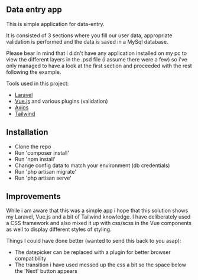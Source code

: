 ## Data entry app

This is simple application for data-entry. 

It is consisted of 3 sections where you fill our user data, appropriate validation is performed and the data is saved in a MySql database.

Please bear in mind that i didn't have any application installed on my pc to view the different layers in the .psd file (i assume there were a few) so i've only managed to have a look at the first section and proceeded with the rest following the example.

Tools used in this project:

- [Laravel](https://laravel.com)
- [Vue.js](https://vuejs.org/) and various plugins (validation)
- [Axios](https://www.npmjs.com/package/axios)
- [Tailwind](https://tailwindcss.com)

## Installation

- Clone the repo
- Run 'composer install'
- Run 'npm install'
- Change config data to match your environment (db credentials)
- Run 'php artisan migrate'
- Run 'php artisan serve'

## Improvements

While i am aware that this was a simple app i hope that this solution shows my Laravel, Vue.js and a bit of Tailwind knowledge. I have deliberately used a CSS framework and also mixed it up with css/scss in the Vue components as well to display different styles of styling.

Things I could have done better (wanted to send this back to you asap):

- The datepicker can be replaced with a plugin for better browser compatibility
- The transition i have used messed up the css a bit so the space below the 'Next' button appears